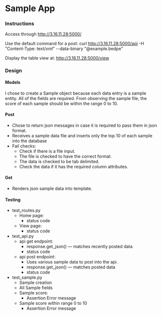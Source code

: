 # Sample App

### Instructions 
Access through http://3.16.11.28:5000/

Use the default command for a post:
curl http://3.16.11.28:5000/api -H "Content-Type: text/xml" --data-binary "@example.bedpe"

Display the table view at:
http://3.16.11.28:5000/view

### Design

#### Models

I chose to create a Sample object because each data entry is a sample entity. All of the fields are required. From observing the sample file, the score of each sample should be within the range 0 to 10.

#### Post

- Chose to return json messages in case it is required to pass them in json format.
- Receives a sample data file and inserts only the top 10 of each sample into the database
- Fail checks:
    - Check if there is a file input.
    - The file is checked to have the correct format.
    - The data is checked to be tab delimited.
    - Check the data if it has the required column attributes.

#### Get

- Renders json sample data into template.

#### Testing

- test_routes.py
    - Home page:
        - status code
    - View page:
        - status code
- test_api.py
    - api get endpoint:
        - response.get_json() — matches recently posted data
        - status code
    - api post endpoint:
        - Uses various sample data to post into the api.
        - response.get_json() — matches posted data
        - status code
- test_sample.py
    - Sample creation
    - All Sample fields
    - Sample score:
        - Assertion Error message
    - Sample score within range 0 to 10
        - Assertion Error message
